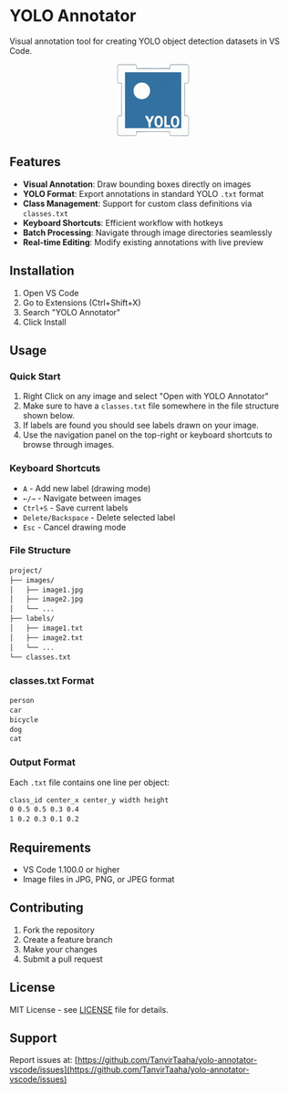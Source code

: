 # YOLO Annotator

Visual annotation tool for creating YOLO object detection datasets in VS Code.

<div align=center>
    <img src="https://raw.githubusercontent.com/TanvirTaaha/yolo-annotator-vscode/refs/heads/main/assets/icon128.png">
</div>

## Features

- **Visual Annotation**: Draw bounding boxes directly on images
- **YOLO Format**: Export annotations in standard YOLO `.txt` format
- **Class Management**: Support for custom class definitions via `classes.txt`
- **Keyboard Shortcuts**: Efficient workflow with hotkeys
- **Batch Processing**: Navigate through image directories seamlessly
- **Real-time Editing**: Modify existing annotations with live preview

## Installation

1. Open VS Code
2. Go to Extensions (Ctrl+Shift+X)
3. Search "YOLO Annotator"
4. Click Install

## Usage

### Quick Start

1. Right Click on any image and select "Open with YOLO Annotator"
2. Make sure to have a `classes.txt` file somewhere in the file structure shown below.
3. If labels are found you should see labels drawn on your image.
4. Use the navigation panel on the top-right or keyboard shortcuts to browse through images.

### Keyboard Shortcuts

- `A` - Add new label (drawing mode)
- `←/→` - Navigate between images
- `Ctrl+S` - Save current labels
- `Delete/Backspace` - Delete selected label
- `Esc` - Cancel drawing mode

### File Structure

```markdown
project/
├── images/
│   ├── image1.jpg
│   ├── image2.jpg
│   └── ...
├── labels/
│   ├── image1.txt
│   ├── image2.txt
│   └── ...
└── classes.txt
```

### classes.txt Format

```markdown
person
car
bicycle
dog
cat
```

### Output Format

Each `.txt` file contains one line per object:

```markdown
class_id center_x center_y width height
0 0.5 0.5 0.3 0.4
1 0.2 0.3 0.1 0.2
```

## Requirements

- VS Code 1.100.0 or higher
- Image files in JPG, PNG, or JPEG format

## Contributing

1. Fork the repository
2. Create a feature branch
3. Make your changes
4. Submit a pull request

## License

MIT License - see [LICENSE](LICENSE.txt) file for details.

## Support

Report issues at: [https://github.com/TanvirTaaha/yolo-annotator-vscode/issues](https://github.com/TanvirTaaha/yolo-annotator-vscode/issues)
